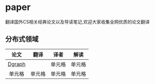# paper
翻译国外CS相关经典论文以及导读笔记,欢迎大家收集全网优质的论文翻译

## 分布式领域
| 论文  |  翻译  |  译者   |  解读 |
|:----:| :----: | :----: |:----: |
| [Dgraph](https://dgraph.io/paper)|  | 单元格 |  单元格 |
| 单元格 | 单元格 | 单元格 |  单元格 |
